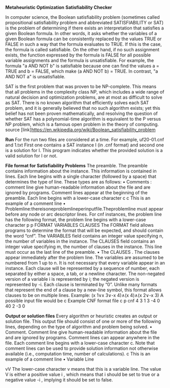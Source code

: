 **Metaheuristic Optimization**
**Satisfiability Checker**

In computer science, the Boolean satisfiability problem (sometimes called propositional satisfiability problem and abbreviated SATISFIABILITY or SAT) is the problem of determining if there exists an interpretation that satisfies a given Boolean formula. In other words, it asks whether the variables of a given Boolean formula can be consistently replaced by the values TRUE or FALSE in such a way that the formula evaluates to TRUE. If this is the case, the formula is called satisfiable. On the other hand, if no such assignment exists, the function expressed by the formula is FALSE for all possible variable assignments and the formula is unsatisfiable. For example, the formula "a AND NOT b" is satisfiable because one can find the values a = TRUE and b = FALSE, which make (a AND NOT b) = TRUE. In contrast, "a AND NOT a" is unsatisfiable.

SAT is the first problem that was proven to be NP-complete. This means that all problems in the complexity class NP, which includes a wide range of natural decision and optimization problems, are at most as difficult to solve as SAT. There is no known algorithm that efficiently solves each SAT problem, and it is generally believed that no such algorithm exists; yet this belief has not been proven mathematically, and resolving the question of whether SAT has a polynomial-time algorithm is equivalent to the P versus NP problem, which is a famous open problem in the theory of computing.
source [link]https://en.wikipedia.org/wiki/Boolean_satisfiability_problem

**Run**
For the run two files are considered at a time. For example, uf20-01.cnf and 1.txt
First one contains a SAT instance I (in .cnf format) and second one is a solution for I. 
This program indicates whether the provided solution is a valid solution for I or not.


**File format for Satisfiability Problems**
The preamble. The preamble contains information about the instance. This information is contained in lines. Each line begins with a single character (followed by a space) that determines the type of line. These types are as follows:
• Comments : comment line give human-readable information about the file and are ignored by programs. Comment lines appear at the beginning of the preamble. Each line begins with a lower-case character c
c This is an example of a comment line
• Problemline:thereisoneproblemlineperinputfile.Theproblemline must appear before any node or arc descriptor lines. For cnf instances, the problem line has the following format, the problem line begins with a lower-case character p
p FORMAT VARIABLES CLAUSES
The FORMAT field allows programs to determine the format that will be expected, and should contain the word “cnf”. The VARIABLES field contains an integer value specifying n, the number of variables in the instance. The CLAUSES field contains an integer value specifying m, the number of clauses in the instance. This line must occur as the last line of the preamble.
• The CLAUSES . The clauses appear immediately after the problem line. The variables are assumed to be numbered from 1 up to n. It is not necessary that every variable appear in an instance. Each clause will be represented by a sequence of number, each separated by either a space, a tab, or a newline character. The non-negated version of a variable i is represented by i; the negated version is represented
by -i.
Each clause is terminated by “0”. Unlike many formats that represent the end of a clause by a new-line symbol, this format allows clauses to be on multiple lines.
Example: (x 1∨x 3∨-x 4)∧(x 4)∧(x 2∨-x 3)
A possible input file would be
c Example CNF format file c
p cnf 4 3
1 3 -4 0 40
2 -3 0

**Output or solution files**
Every algorithm or heuristic creates an output or solution file. This output file should consist of one or more of the following lines, depending on the type of algorithm and problem being solved.
• Comment. Comment line give human-readable information about the file and are ignored by programs. Comment lines can appear anywhere in the file. Each comment line begins with a lower-case character c. Note that comment lines can be used to provide solution information not otherwise available (i.e., computation time, number of calculations). 
c This is an example of a comment line 
• Variable Line 

vV
The lower-case character v means that this is a variable line. The value V is either a positive value i , which means that i should be set to true or a negative value -i , implying it should be set to false. 
